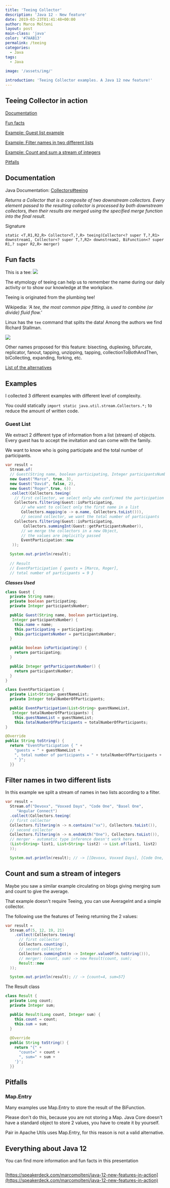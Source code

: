 ```yaml
---
title: 'Teeing Collector'
description: 'Java 12 - New feature'
date: 2019-03-23T01:41:48+00:00
author: Marco Molteni
layout: post
main-class: 'java'
color: '#7AAB13'
permalink: /teeing
categories:
  - Java
tags:
  - Java
 
image: '/assets/img/'

introduction: 'Teeing Collector examples. A Java 12 new feature!'
---
```

## Teeing Collector in action

[Documentation](#documentation)

[Fun facts](#fun-facts)

[Example: Guest list example](#guest-list)

[Example: Filter names in two different lists](#filter-names-in-two-different-lists)

[Example: Count and sum a stream of integers](#count-and-sum-a-stream-of-integers)

[Pitfalls](#pitfalls)

## Documentation

Java Documentation: [Collectors#teeing](https://docs.oracle.com/en/java/javase/12/docs/api/java.base/java/util/stream/Collectors.html)

_Returns a Collector that is a composite of two downstream collectors. Every element passed to the resulting collector is processed by both downstream collectors, then their results are merged using the specified merge function into the final result._

Signature

`static <T,​R1,​R2,​R>
 Collector<T,​?,​R> teeing​(Collector<? super T,​?,​R1> downstream1, Collector<? super T,​?,​R2> downstream2, BiFunction<? super R1,​? super R2,​R> merger)`


## Fun facts

This is a tee:
<img src="{{site.baseurl}}/assets/img/uploads/2019/tee.jpg"/>

The etymology of teeing can help us to remember the name during our daily activity or to show our knowledge at the workplace.

Teeing is originated from the plumbing tee!

Wikipedia: _‘A tee, the most common pipe fitting, is used to combine (or divide) fluid flow.’_

Linux has the `tee` command that splits the data! Among the authors we find Richard Stallman.

<img src="{{site.baseurl}}/assets/img/uploads/2019/tee_linux.jpg"/>

Other names proposed for this feature:
bisecting, duplexing, bifurcate, replicator, fanout, tapping, unzipping, tapping, collectionToBothAndThen, biCollecting, expanding, forking, etc.

[List of the alternatives](http://mail.openjdk.java.net/pipermail/core-libs-dev/2018-June/053987.html)

## Examples

I collected 3 different examples with different level of complexity.

You could statically `import static java.util.stream.Collectors.*;` to reduce the amount of written code.

### Guest List

We extract 2 different type of information from a list (stream) of objects.
Every guest has to accept the invitation and can come with the family.

We want to know who is going participate and the total number of participants.

```java
var result =
  Stream.of(
  // Guest(String name, boolean participating, Integer participantsNumber)
  new Guest("Marco", true, 3),
  new Guest("David", false, 2),
  new Guest("Roger",true, 6))
  .collect(Collectors.teeing(
    // first collector, we select only who confirmed the participation
    Collectors.filtering(Guest::isParticipating,
       // whe want to collect only the first name in a list
       Collectors.mapping(o -> o.name, Collectors.toList())),
       // second collector, we want the total number of participants
    Collectors.filtering(Guest::isParticipating,
        Collectors.summingInt(Guest::getParticipantsNumber)),
       // we merge the collectors in a new Object,
       // the values are implicitly passed
       EventParticipation::new
   ));

  System.out.println(result);
  
  // Result
  // EventParticipation { guests = [Marco, Roger],
  // total number of participants = 9 }

```

___Classes Used___

```java
class Guest {
  private String name;
  private boolean participating;
  private Integer participantsNumber;

  public Guest(String name, boolean participating,
   Integer participantsNumber) {
    this.name = name;
    this.participating = participating;
    this.participantsNumber = participantsNumber;
  }

  public boolean isParticipating() {
    return participating;
  }

  public Integer getParticipantsNumber() {
    return participantsNumber;
  }
}

class EventParticipation {
  private List<String> guestNameList;
  private Integer totalNumberOfParticipants;

  public EventParticipation(List<String> guestNameList,
   Integer totalNumberOfParticipants) {
    this.guestNameList = guestNameList;
    this.totalNumberOfParticipants = totalNumberOfParticipants;
}

@Override
public String toString() {
  return "EventParticipation { " +
    "guests = " + guestNameList +
    ", total number of participants = " + totalNumberOfParticipants +
    " }";
  }}
```

## Filter names in two different lists

In this example we split a stream of names in two lists according to a filter.

```java
var result =
  Stream.of("Devoxx", "Voxxed Days", "Code One", "Basel One",
     "Angular Connect")
  .collect(Collectors.teeing(
  // first collector
  Collectors.filtering(n -> n.contains("xx"), Collectors.toList()),
  // second collector
  Collectors.filtering(n -> n.endsWith("One"), Collectors.toList()),
  // merger - automatic type inference doesn't work here
  (List<String> list1, List<String> list2) -> List.of(list1, list2)
  ));

  System.out.println(result); // -> [[Devoxx, Voxxed Days], [Code One, Basel One]]
```

## Count and sum a stream of integers

Maybe you saw a similar example circulating on blogs giving merging sum and count to give the average.

That example doesn't require Teeing, you can use AverageInt and a simple collector.
 
The following use the features of Teeing returning the 2 values:

```java
var result =
  Stream.of(5, 12, 19, 21)
    .collect(Collectors.teeing(
      // first collector
      Collectors.counting(),
      // second collector
      Collectors.summingInt(n -> Integer.valueOf(n.toString())),
      // merger: (count, sum) -> new Result(count, sum);
      Result::new
  ));

  System.out.println(result); // -> {count=4, sum=57}
```

The Result class

```java
class Result {
  private Long count;
  private Integer sum;

  public Result(Long count, Integer sum) {
    this.count = count;
    this.sum = sum;
  }
  
  @Override
  public String toString() {
    return "{" +
      "count=" + count +
      ", sum=" + sum +
    '}';
  }}
```

## Pitfalls
### Map.Entry
Many examples use Map.Entry to store the result of the BiFunction.

Please don't do this, because you are not storing a Map. Java Core doesn't have a standard object to store 2 values, you have to create it by yourself.

Pair in Apache Utils uses Map.Entry, for this reason is not a valid alternative.

## Everything about Java 12

You can find more information and fun facts in this presentation

<p><a href="https://speakerdeck.com/marcomolteni/java-12-new-features-in-action"><img src="/assets/img/uploads/2019/twitter_java_12.jpg" alt="" /></a></p>

[https://speakerdeck.com/marcomolteni/java-12-new-features-in-action](https://speakerdeck.com/marcomolteni/java-12-new-features-in-action)
